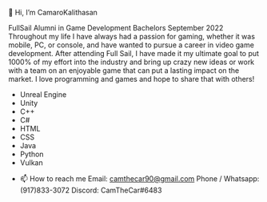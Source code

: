 👋 Hi, I’m CamaroKalithasan

FullSail Alumni in Game Development Bachelors September 2022
Throughout my life I have always had a passion for gaming, whether it was mobile, PC, or console, and have wanted to pursue a career in video game development.
After attending Full Sail, I have made it my ultimate goal to put 1000% of my effort into the industry and bring up crazy new ideas or work with a team 
on an enjoyable game that can put a lasting impact on the market. I love programming and games and hope to share that with others!
* Unreal Engine
* Unity
* C++
* C#
* HTML
* CSS
* Java
* Python
* Vulkan
- 📫 How to reach me 
Email: camthecar90@gmail.com
Phone / Whatsapp: (917)833-3072
Discord: CamTheCar#6483
